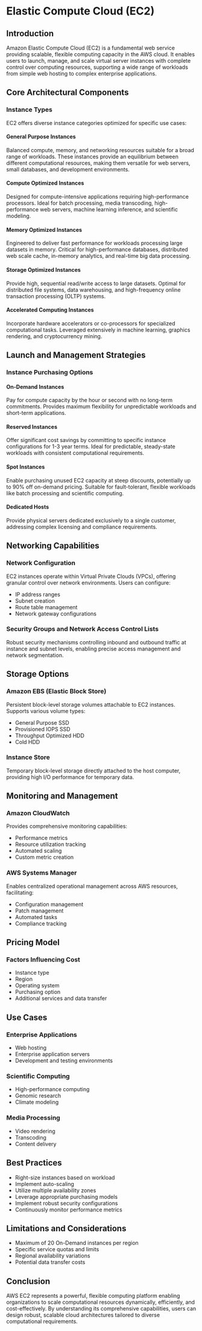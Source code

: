 # Elastic Compute Cloud (EC2)

## Introduction

Amazon Elastic Compute Cloud (EC2) is a fundamental web service providing scalable, flexible computing capacity in the AWS cloud. It enables users to launch, manage, and scale virtual server instances with complete control over computing resources, supporting a wide range of workloads from simple web hosting to complex enterprise applications.

## Core Architectural Components

### Instance Types

EC2 offers diverse instance categories optimized for specific use cases:

#### General Purpose Instances
Balanced compute, memory, and networking resources suitable for a broad range of workloads. These instances provide an equilibrium between different computational resources, making them versatile for web servers, small databases, and development environments.

#### Compute Optimized Instances
Designed for compute-intensive applications requiring high-performance processors. Ideal for batch processing, media transcoding, high-performance web servers, machine learning inference, and scientific modeling.

#### Memory Optimized Instances
Engineered to deliver fast performance for workloads processing large datasets in memory. Critical for high-performance databases, distributed web scale cache, in-memory analytics, and real-time big data processing.

#### Storage Optimized Instances
Provide high, sequential read/write access to large datasets. Optimal for distributed file systems, data warehousing, and high-frequency online transaction processing (OLTP) systems.

#### Accelerated Computing Instances
Incorporate hardware accelerators or co-processors for specialized computational tasks. Leveraged extensively in machine learning, graphics rendering, and cryptocurrency mining.

## Launch and Management Strategies

### Instance Purchasing Options

#### On-Demand Instances
Pay for compute capacity by the hour or second with no long-term commitments. Provides maximum flexibility for unpredictable workloads and short-term applications.

#### Reserved Instances
Offer significant cost savings by committing to specific instance configurations for 1-3 year terms. Ideal for predictable, steady-state workloads with consistent computational requirements.

#### Spot Instances
Enable purchasing unused EC2 capacity at steep discounts, potentially up to 90% off on-demand pricing. Suitable for fault-tolerant, flexible workloads like batch processing and scientific computing.

#### Dedicated Hosts
Provide physical servers dedicated exclusively to a single customer, addressing complex licensing and compliance requirements.

## Networking Capabilities

### Network Configuration
EC2 instances operate within Virtual Private Clouds (VPCs), offering granular control over network environments. Users can configure:
- IP address ranges
- Subnet creation
- Route table management
- Network gateway configurations

### Security Groups and Network Access Control Lists
Robust security mechanisms controlling inbound and outbound traffic at instance and subnet levels, enabling precise access management and network segmentation.

## Storage Options

### Amazon EBS (Elastic Block Store)
Persistent block-level storage volumes attachable to EC2 instances. Supports various volume types:
- General Purpose SSD
- Provisioned IOPS SSD
- Throughput Optimized HDD
- Cold HDD

### Instance Store
Temporary block-level storage directly attached to the host computer, providing high I/O performance for temporary data.

## Monitoring and Management

### Amazon CloudWatch
Provides comprehensive monitoring capabilities:
- Performance metrics
- Resource utilization tracking
- Automated scaling
- Custom metric creation

### AWS Systems Manager
Enables centralized operational management across AWS resources, facilitating:
- Configuration management
- Patch management
- Automated tasks
- Compliance tracking

## Pricing Model

### Factors Influencing Cost
- Instance type
- Region
- Operating system
- Purchasing option
- Additional services and data transfer

## Use Cases

### Enterprise Applications
- Web hosting
- Enterprise application servers
- Development and testing environments

### Scientific Computing
- High-performance computing
- Genomic research
- Climate modeling

### Media Processing
- Video rendering
- Transcoding
- Content delivery

## Best Practices

- Right-size instances based on workload
- Implement auto-scaling
- Utilize multiple availability zones
- Leverage appropriate purchasing models
- Implement robust security configurations
- Continuously monitor performance metrics

## Limitations and Considerations

- Maximum of 20 On-Demand instances per region
- Specific service quotas and limits
- Regional availability variations
- Potential data transfer costs

## Conclusion

AWS EC2 represents a powerful, flexible computing platform enabling organizations to scale computational resources dynamically, efficiently, and cost-effectively. By understanding its comprehensive capabilities, users can design robust, scalable cloud architectures tailored to diverse computational requirements.
